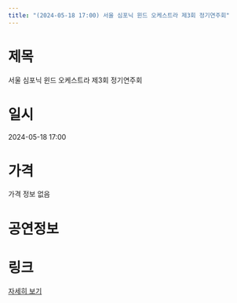 ```yaml
---
title: "(2024-05-18 17:00) 서울 심포닉 윈드 오케스트라 제3회 정기연주회"
---
```


# 제목
서울 심포닉 윈드 오케스트라 제3회 정기연주회

# 일시
2024-05-18 17:00

# 가격
가격 정보 없음

# 공연정보
  
  


# 링크
[자세히 보기](https://www.sac.or.kr/site/main/show/show_view?SN=68863 "https://www.sac.or.kr/site/main/show/show_view?SN=68863")
